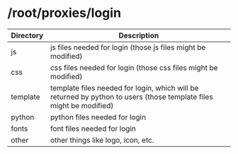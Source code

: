 # /root/proxies/login




| Directory | Description |
| -------- | -------------- |
| js   | js files needed for login (those js files might be modified)  |
| css   | css files needed for login (those css files might be modified)  |
| template   | template files needed for login, which will be returned by python to users (those template files might be modified)  |
| python   | python files needed for login |
| fonts   | font files needed for login |
| other   | other things like logo, icon, etc. |


